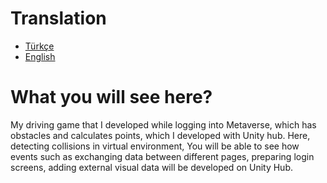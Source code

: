# Translation
- [Türkçe](README.md)
- [English](README.en.md)

# What you will see here?

My driving game that I developed while logging into Metaverse, which has obstacles and calculates points, which I developed with Unity hub. Here, detecting collisions in virtual environment,
You will be able to see how events such as exchanging data between different pages, preparing login screens, adding external visual data will be developed on Unity Hub.
